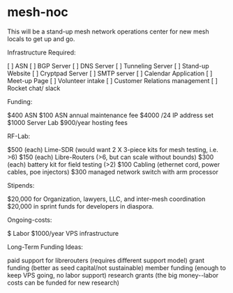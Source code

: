 # mesh-noc
This will be a stand-up mesh network operations center for new mesh locals to get up and go.

Infrastructure Required:

[ ] ASN
[ ] BGP Server
[ ] DNS Server
[ ] Tunneling Server
[ ] Stand-up Website
[ ] Cryptpad Server
[ ] SMTP server
[ ] Calendar Application
[ ] Meet-up Page
[ ] Volunteer intake
[ ] Customer Relations management
[ ] Rocket chat/ slack

Funding:

$400 ASN
$100 ASN annual maintenance fee
$4000 /24 IP address set
$1000 Server Lab
$900/year hosting fees

RF-Lab:

$500 (each) Lime-SDR (would want 2 X 3-piece kits for mesh testing, i.e. >6)
$150 (each) Libre-Routers (>6, but can scale without bounds)
$300 (each) battery kit for field testing (>2)
$100 Cabling (ethernet cord, power cables, poe injectors)
$300 managed network switch with arm processor

Stipends:

$20,000 for Organization, lawyers, LLC, and inter-mesh coordination
$20,000 in sprint funds for developers in diaspora.

Ongoing-costs:

$$$$$ Labor
$1000/year VPS infrastructure

Long-Term Funding Ideas:

paid support for librerouters (requires different support model)
grant funding (better as seed capital/not sustainable)
member funding (enough to keep VPS going, no labor support)
research grants (the big money--labor costs can be funded for new research)

